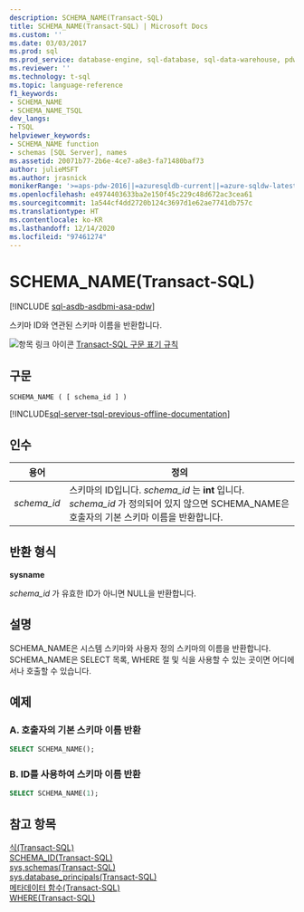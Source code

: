 ```yaml
---
description: SCHEMA_NAME(Transact-SQL)
title: SCHEMA_NAME(Transact-SQL) | Microsoft Docs
ms.custom: ''
ms.date: 03/03/2017
ms.prod: sql
ms.prod_service: database-engine, sql-database, sql-data-warehouse, pdw
ms.reviewer: ''
ms.technology: t-sql
ms.topic: language-reference
f1_keywords:
- SCHEMA_NAME
- SCHEMA_NAME_TSQL
dev_langs:
- TSQL
helpviewer_keywords:
- SCHEMA_NAME function
- schemas [SQL Server], names
ms.assetid: 20071b77-2b6e-4ce7-a8e3-fa71480baf73
author: julieMSFT
ms.author: jrasnick
monikerRange: '>=aps-pdw-2016||=azuresqldb-current||=azure-sqldw-latest||>=sql-server-2016||>=sql-server-linux-2017||=azuresqldb-mi-current'
ms.openlocfilehash: e4974403633ba2e150f45c229c48d672ac3cea61
ms.sourcegitcommit: 1a544cf4dd2720b124c3697d1e62ae7741db757c
ms.translationtype: HT
ms.contentlocale: ko-KR
ms.lasthandoff: 12/14/2020
ms.locfileid: "97461274"
---
```

# <a name="schema_name-transact-sql"></a>SCHEMA_NAME(Transact-SQL)
[!INCLUDE [sql-asdb-asdbmi-asa-pdw](../../includes/applies-to-version/sql-asdb-asdbmi-asa-pdw.md)]

  스키마 ID와 연관된 스키마 이름을 반환합니다.  
  
 ![항목 링크 아이콘](../../database-engine/configure-windows/media/topic-link.gif "항목 링크 아이콘") [Transact-SQL 구문 표기 규칙](../../t-sql/language-elements/transact-sql-syntax-conventions-transact-sql.md)  
  
## <a name="syntax"></a>구문  
  
```syntaxsql
SCHEMA_NAME ( [ schema_id ] )  
```  
  
[!INCLUDE[sql-server-tsql-previous-offline-documentation](../../includes/sql-server-tsql-previous-offline-documentation.md)]

## <a name="arguments"></a>인수
  
|용어|정의|  
|----------|----------------|  
|*schema_id*|스키마의 ID입니다. *schema_id* 는 **int** 입니다. *schema_id* 가 정의되어 있지 않으면 SCHEMA_NAME은 호출자의 기본 스키마 이름을 반환합니다.|  
  
## <a name="return-types"></a>반환 형식  
 **sysname**  
  
 *schema_id* 가 유효한 ID가 아니면 NULL을 반환합니다.  
  
## <a name="remarks"></a>설명  
 SCHEMA_NAME은 시스템 스키마와 사용자 정의 스키마의 이름을 반환합니다. SCHEMA_NAME은 SELECT 목록, WHERE 절 및 식을 사용할 수 있는 곳이면 어디에서나 호출할 수 있습니다.  
  
## <a name="examples"></a>예제  
  
### <a name="a-returning-the-name-of-the-default-schema-of-the-caller"></a>A. 호출자의 기본 스키마 이름 반환  
  
```sql
SELECT SCHEMA_NAME();  
```  
  
### <a name="b-returning-the-name-of-a-schema-by-using-an-id"></a>B. ID를 사용하여 스키마 이름 반환  
  
```sql
SELECT SCHEMA_NAME(1);  
```  
  
## <a name="see-also"></a>참고 항목  
 [식&#40;Transact-SQL&#41;](../../t-sql/language-elements/expressions-transact-sql.md)   
 [SCHEMA_ID&#40;Transact-SQL&#41;](../../t-sql/functions/schema-id-transact-sql.md)   
 [sys,schemas&#40;Transact-SQL&#41;](../../relational-databases/system-catalog-views/schemas-catalog-views-sys-schemas.md)   
 [sys.database_principals&#40;Transact-SQL&#41;](../../relational-databases/system-catalog-views/sys-database-principals-transact-sql.md)   
 [메타데이터 함수&#40;Transact-SQL&#41;](../../t-sql/functions/metadata-functions-transact-sql.md)   
 [WHERE&#40;Transact-SQL&#41;](../../t-sql/queries/where-transact-sql.md)  
  
  

